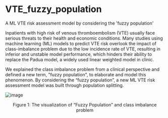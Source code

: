 # VTE_fuzzy_population
A ML VTE risk assessment model by considering the 'fuzzy population'

Inpatients with high risk of venous thromboembolism (VTE) usually face serious threats to their health and economic conditions. Many studies using machine learning (ML) models to predict VTE risk overlook the impact of class-imbalance problem due to the low incidence rate of VTE, resulting in inferior and unstable model performance, which hinders their ability to replace the Padua model, a widely used linear weighted model in clinic.

We explained the class imbalance problem from a clinical perspective and defined a new term, "fuzzy population", to elaborate and model this phenomenon. By considering the “fuzzy population”, a new ML VTE risk assessment model was built through population splitting.

![image](https://github.com/user-attachments/assets/6a493a38-7ce3-422b-81a8-acdbdddd9fb2)
<center>Figure 1: The visualization of “Fuzzy Population” and class imbalance problem</center>
